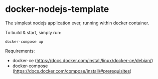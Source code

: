 # docker-nodejs-template

The simplest nodejs application ever, running within docker container.

To build & start, simply run:

`docker-compose up`

Requirements:
- docker-ce (https://docs.docker.com/install/linux/docker-ce/debian/)
- docker-compose (https://docs.docker.com/compose/install/#prerequisites)

